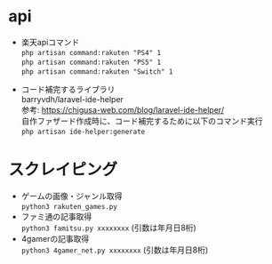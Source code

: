 # api
- 楽天apiコマンド  
`php artisan command:rakuten "PS4" 1`  
`php artisan command:rakuten "PS5" 1`  
`php artisan command:rakuten "Switch" 1`  



<!-- php artisan command:rakuten "PS4" 10 -->

<!-- php artisan command:rakuten "PS5" 8 -->

<!-- php artisan command:rakuten "Switch" 15 -->

- コード補完するライブラリ  
barryvdh/laravel-ide-helper  
参考: https://chigusa-web.com/blog/laravel-ide-helper/   
自作ファザード作成時に、コード補完するために以下のコマンド実行  
`php artisan ide-helper:generate`


# スクレイピング
- ゲームの画像・ジャンル取得  
`python3 rakuten_games.py`
- ファミ通の記事取得  
`python3 famitsu.py xxxxxxxx` (引数は年月日8桁) 
- 4gamerの記事取得  
`python3 4gamer_net.py xxxxxxxx` (引数は年月日8桁) 
